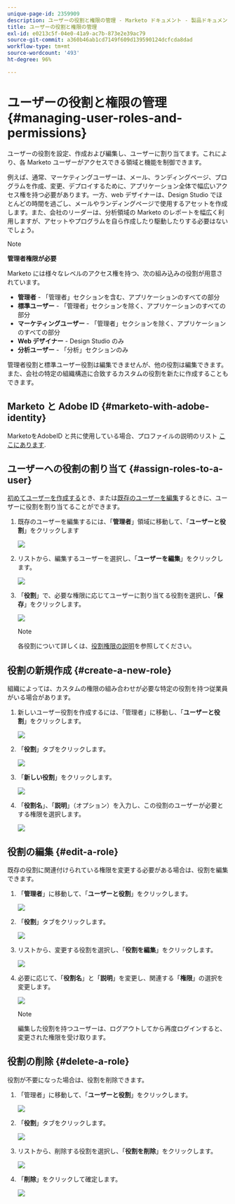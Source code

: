 ```yaml
---
unique-page-id: 2359909
description: ユーザーの役割と権限の管理 - Marketo ドキュメント - 製品ドキュメント
title: ユーザーの役割と権限の管理
exl-id: e0213c5f-04e0-41a9-ac7b-873e2e39ac79
source-git-commit: a360b46ab1cd7149f609d139590124dcfcda8dad
workflow-type: tm+mt
source-wordcount: '493'
ht-degree: 96%

---
```


# ユーザーの役割と権限の管理 {#managing-user-roles-and-permissions}

ユーザーの役割を設定、作成および編集し、ユーザーに割り当てます。これにより、各 Marketo ユーザーがアクセスできる領域と機能を制御できます。

例えば、通常、マーケティングユーザーは、メール、ランディングページ、プログラムを作成、変更、デプロイするために、アプリケーション全体で幅広いアクセス権を持つ必要があります。一方、web デザイナーは、Design Studio でほとんどの時間を過ごし、メールやランディングページで使用するアセットを作成します。また、会社のリーダーは、分析領域の Marketo のレポートを幅広く利用しますが、アセットやプログラムを自ら作成したり駆動したりする必要はないでしょう。

>[!NOTE]
>
>**管理者権限が必要**

Marketo には様々なレベルのアクセス権を持つ、次の組み込みの役割が用意されています。

* **管理者** - 「管理者」セクションを含む、アプリケーションのすべての部分
* **標準ユーザー** - 「管理者」セクションを除く、アプリケーションのすべての部分
* **マーケティングユーザー** - 「管理者」セクションを除く、アプリケーションのすべての部分
* **Web デザイナー** - Design Studio のみ
* **分析ユーザー** - 「分析」セクションのみ

管理者役割と標準ユーザー役割は編集できませんが、他の役割は編集できます。また、会社の特定の組織構造に合致するカスタムの役割を新たに作成することもできます。

## Marketo と Adobe ID {#marketo-with-adobe-identity}

MarketoをAdobeID と共に使用している場合、プロファイルの説明のリスト [ここにあります](/help/marketo/product-docs/administration/marketo-with-adobe-identity/overview.md#profile-levels).

## ユーザーへの役割の割り当て {#assign-roles-to-a-user}

[初めてユーザーを作成する](/help/marketo/product-docs/administration/users-and-roles/create-delete-edit-and-change-a-user-role.md)とき、または[既存のユーザーを編集](/help/marketo/product-docs/administration/users-and-roles/managing-marketo-users.md)するときに、ユーザーに役割を割り当てることができます。

1. 既存のユーザーを編集するには、「**管理者**」領域に移動して、「**ユーザーと役割**」をクリックします

   ![](assets/image2014-9-9-18-3a7-3a32.png)

1. リストから、編集するユーザーを選択し、「**ユーザーを編集**」をクリックします。

   ![](assets/image2014-9-9-18-3a7-3a42.png)

1. 「**役割**」で、必要な権限に応じてユーザーに割り当てる役割を選択し、「**保存**」をクリックします。

   ![](assets/image2014-9-9-18-3a7-3a57.png)

   >[!NOTE]
   >
   >各役割について詳しくは、[役割権限の説明](/help/marketo/product-docs/administration/users-and-roles/managing-user-roles-and-permissions/descriptions-of-role-permissions.md)を参照してください。

## 役割の新規作成 {#create-a-new-role}

組織によっては、カスタムの権限の組み合わせが必要な特定の役割を持つ従業員がいる場合があります。

1. 新しいユーザー役割を作成するには、「管理者」に移動し、「**ユーザーと役割**」をクリックします。

   ![](assets/image2014-9-9-18-3a8-3a12.png)

1. 「**役割**」タブをクリックします。

   ![](assets/image2014-9-9-18-3a8-3a22.png)

1. 「**新しい役割**」をクリックします。

   ![](assets/image2014-9-9-18-3a8-3a38.png)

1. 「**役割名**」、「**説明**」（オプション）を入力し、この役割のユーザーが必要とする権限を選択します。

   ![](assets/image2014-9-9-18-3a9-3a3.png)

## 役割の編集 {#edit-a-role}

既存の役割に関連付けられている権限を変更する必要がある場合は、役割を編集できます。

1. 「**管理者**」に移動して、「**ユーザーと役割**」をクリックします。

   ![](assets/image2014-9-9-18-3a9-3a15.png)

1. 「**役割**」タブをクリックします。

   ![](assets/image2014-9-9-18-3a9-3a26.png)

1. リストから、変更する役割を選択し、「**役割を編集**」をクリックします。

   ![](assets/image2014-9-9-18-3a9-3a40.png)

1. 必要に応じて、「**役割名**」と「**説明**」を変更し、関連する「**権限**」の選択を変更します。

   ![](assets/image2014-9-9-18-3a10-3a3.png)

   >[!NOTE]
   >
   >編集した役割を持つユーザーは、ログアウトしてから再度ログインすると、変更された権限を受け取ります。

## 役割の削除 {#delete-a-role}

役割が不要になった場合は、役割を削除できます。

1. 「管理者」に移動して、「**ユーザーと役割**」をクリックします。

   ![](assets/image2014-9-9-18-3a10-3a15.png)

1. 「**役割**」タブをクリックします。

   ![](assets/image2014-9-9-18-3a10-3a27.png)

1. リストから、削除する役割を選択し、「**役割を削除**」をクリックします。

   ![](assets/image2014-9-9-18-3a10-3a39.png)

1. 「**削除**」をクリックして確定します。

   ![](assets/image2014-9-9-18-3a10-3a50.png)
